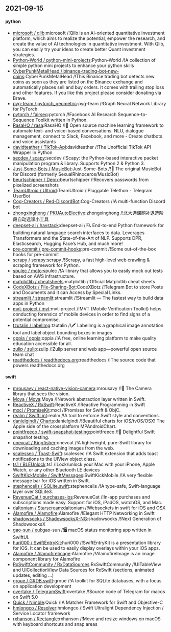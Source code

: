 ## 2021-09-15

#### python
* [microsoft / qlib](https://github.com/microsoft/qlib):microsoft /!Qlib is an AI-oriented quantitative investment platform, which aims to realize the potential, empower the research, and create the value of AI technologies in quantitative investment. With Qlib, you can easily try your ideas to create better Quant investment strategies.
* [Python-World / python-mini-projects](https://github.com/Python-World/python-mini-projects):Python-World /!A collection of simple python mini projects to enhance your python skills
* [CyberPunkMetalHead / binance-trading-bot-new-coins](https://github.com/CyberPunkMetalHead/binance-trading-bot-new-coins):CyberPunkMetalHead /!This Binance trading bot detects new coins as soon as they are listed on the Binance exchange and automatically places sell and buy orders. It comes with trailing stop loss and other features. If you like this project please consider donating via Brave.
* [pyg-team / pytorch_geometric](https://github.com/pyg-team/pytorch_geometric):pyg-team /!Graph Neural Network Library for PyTorch
* [pytorch / fairseq](https://github.com/pytorch/fairseq):pytorch /!Facebook AI Research Sequence-to-Sequence Toolkit written in Python.
* [RasaHQ / rasa](https://github.com/RasaHQ/rasa):RasaHQ /!💬
Open source machine learning framework to automate text- and voice-based conversations: NLU, dialogue management, connect to Slack, Facebook, and more - Create chatbots and voice assistants
* [davidteather / TikTok-Api](https://github.com/davidteather/TikTok-Api):davidteather /!The Unofficial TikTok API Wrapper In Python
* [secdev / scapy](https://github.com/secdev/scapy):secdev /!Scapy: the Python-based interactive packet manipulation program & library. Supports Python 2 & Python 3.
* [Just-Some-Bots / MusicBot](https://github.com/Just-Some-Bots/MusicBot):Just-Some-Bots /!🎵
The original MusicBot for Discord (formerly SexualRhinoceros/MusicBot)
* [beurtschipper / Depix](https://github.com/beurtschipper/Depix):beurtschipper /!Recovers passwords from pixelized screenshots
* [TeamUltroid / Ultroid](https://github.com/TeamUltroid/Ultroid):TeamUltroid /!Pluggable Telethon - Telegram UserBot
* [Cog-Creators / Red-DiscordBot](https://github.com/Cog-Creators/Red-DiscordBot):Cog-Creators /!A multi-function Discord bot
* [zhongxinghong / PKUAutoElective](https://github.com/zhongxinghong/PKUAutoElective):zhongxinghong /!北大选课网补退选阶段自动选课小工具
* [deepset-ai / haystack](https://github.com/deepset-ai/haystack):deepset-ai /!🔍
End-to-end Python framework for building natural language search interfaces to data. Leverages Transformers and the State-of-the-Art of NLP. Supports DPR, Elasticsearch, Hugging Face’s Hub, and much more!
* [pre-commit / pre-commit-hooks](https://github.com/pre-commit/pre-commit-hooks):pre-commit /!Some out-of-the-box hooks for pre-commit
* [scrapy / scrapy](https://github.com/scrapy/scrapy):scrapy /!Scrapy, a fast high-level web crawling & scraping framework for Python.
* [spulec / moto](https://github.com/spulec/moto):spulec /!A library that allows you to easily mock out tests based on AWS infrastructure.
* [matplotlib / cheatsheets](https://github.com/matplotlib/cheatsheets):matplotlib /!Official Matplotlib cheat sheets
* [CodeXBotz / File-Sharing-Bot](https://github.com/CodeXBotz/File-Sharing-Bot):CodeXBotz /!Telegram Bot to store Posts and Documents and it can Access by Special Links.
* [streamlit / streamlit](https://github.com/streamlit/streamlit):streamlit /!Streamlit — The fastest way to build data apps in Python
* [mvt-project / mvt](https://github.com/mvt-project/mvt):mvt-project /!MVT (Mobile Verification Toolkit) helps conducting forensics of mobile devices in order to find signs of a potential compromise.
* [tzutalin / labelImg](https://github.com/tzutalin/labelImg):tzutalin /!🖍️
LabelImg is a graphical image annotation tool and label object bounding boxes in images
* [oppia / oppia](https://github.com/oppia/oppia):oppia /!A free, online learning platform to make quality education accessible for all.
* [zulip / zulip](https://github.com/zulip/zulip):zulip /!Zulip server and web app—powerful open source team chat
* [readthedocs / readthedocs.org](https://github.com/readthedocs/readthedocs.org):readthedocs /!The source code that powers readthedocs.org

#### swift
* [mrousavy / react-native-vision-camera](https://github.com/mrousavy/react-native-vision-camera):mrousavy /!📸
The Camera library that sees the vision.
* [Moya / Moya](https://github.com/Moya/Moya):Moya /!Network abstraction layer written in Swift.
* [ReactiveX / RxSwift](https://github.com/ReactiveX/RxSwift):ReactiveX /!Reactive Programming in Swift
* [mxcl / PromiseKit](https://github.com/mxcl/PromiseKit):mxcl /!Promises for Swift & ObjC.
* [realm / SwiftLint](https://github.com/realm/SwiftLint):realm /!A tool to enforce Swift style and conventions.
* [danielgindi / Charts](https://github.com/danielgindi/Charts):danielgindi /!Beautiful charts for iOS/tvOS/OSX! The Apple side of the crossplatform MPAndroidChart.
* [pointfreeco / swift-snapshot-testing](https://github.com/pointfreeco/swift-snapshot-testing):pointfreeco /!📸
Delightful Swift snapshot testing.
* [onevcat / Kingfisher](https://github.com/onevcat/Kingfisher):onevcat /!A lightweight, pure-Swift library for downloading and caching images from the web.
* [scalessec / Toast-Swift](https://github.com/scalessec/Toast-Swift):scalessec /!A Swift extension that adds toast notifications to the UIView object class.
* [ts1 / BLEUnlock](https://github.com/ts1/BLEUnlock):ts1 /!Lock/unlock your Mac with your iPhone, Apple Watch, or any other Bluetooth LE devices
* [SwiftKickMobile / SwiftMessages](https://github.com/SwiftKickMobile/SwiftMessages):SwiftKickMobile /!A very flexible message bar for iOS written in Swift.
* [stephencelis / SQLite.swift](https://github.com/stephencelis/SQLite.swift):stephencelis /!A type-safe, Swift-language layer over SQLite3.
* [RevenueCat / purchases-ios](https://github.com/RevenueCat/purchases-ios):RevenueCat /!In-app purchases and subscriptions made easy. Support for iOS, iPadOS, watchOS, and Mac.
* [daltoniam / Starscream](https://github.com/daltoniam/Starscream):daltoniam /!Websockets in swift for iOS and OSX
* [Alamofire / Alamofire](https://github.com/Alamofire/Alamofire):Alamofire /!Elegant HTTP Networking in Swift
* [shadowsocks / ShadowsocksX-NG](https://github.com/shadowsocks/ShadowsocksX-NG):shadowsocks /!Next Generation of ShadowsocksX
* [gao-sun / eul](https://github.com/gao-sun/eul):gao-sun /!🖥️
macOS status monitoring app written in SwiftUI.
* [huri000 / SwiftEntryKit](https://github.com/huri000/SwiftEntryKit):huri000 /!SwiftEntryKit is a presentation library for iOS. It can be used to easily display overlays within your iOS apps.
* [Alamofire / AlamofireImage](https://github.com/Alamofire/AlamofireImage):Alamofire /!AlamofireImage is an image component library for Alamofire
* [RxSwiftCommunity / RxDataSources](https://github.com/RxSwiftCommunity/RxDataSources):RxSwiftCommunity /!UITableView and UICollectionView Data Sources for RxSwift (sections, animated updates, editing ...)
* [groue / GRDB.swift](https://github.com/groue/GRDB.swift):groue /!A toolkit for SQLite databases, with a focus on application development
* [overtake / TelegramSwift](https://github.com/overtake/TelegramSwift):overtake /!Source code of Telegram for macos on Swift 5.0
* [Quick / Nimble](https://github.com/Quick/Nimble):Quick /!A Matcher Framework for Swift and Objective-C
* [hmlongco / Resolver](https://github.com/hmlongco/Resolver):hmlongco /!Swift Ultralight Dependency Injection / Service Locator framework
* [rxhanson / Rectangle](https://github.com/rxhanson/Rectangle):rxhanson /!Move and resize windows on macOS with keyboard shortcuts and snap areas

